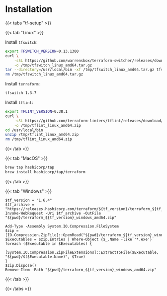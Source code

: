 # Installation

{{< tabs "tf-setup" >}}

{{< tab "Linux" >}}

Install `tfswitch`:

```sh
export TFSWITCH_VERSION=0.13.1300
curl \
    -sSL https://github.com/warrensbox/terraform-switcher/releases/download/${TFSWITCH_VERSION}/terraform-switcher_${TFSWITCH_VERSION}_linux_amd64.tar.gz \
    -o /tmp/tfswitch_linux_amd64.tar.gz
tar --directory=/usr/local/bin -xf /tmp/tfswitch_linux_amd64.tar.gz tfswitch
rm /tmp/tfswitch_linux_amd64.tar.gz
```

Install `terraform`:

```sh
tfswitch 1.3.7
```

Install `tflint`:

```sh
export TFLINT_VERSION=0.38.1
curl \
    -sSL https://github.com/terraform-linters/tflint/releases/download/v${TFLINT_VERSION}/tflint_linux_amd64.zip \
    -o /tmp/tflint_linux_amd64.zip
cd /usr/local/bin
unzip /tmp/tflint_linux_amd64.zip
rm /tmp/tflint_linux_amd64.zip
```

{{< /tab >}}

{{< tab "MacOS" >}}

```sh
brew tap hashicorp/tap
brew install hashicorp/tap/terraform
```

{{< /tab >}}

{{< tab "Windows" >}}

```pwsh
$tf_version = "1.6.4"
$tf_archive = "https://releases.hashicorp.com/terraform/${tf_version}/terraform_${tf_version}_windows_amd64.zip"
Invoke-WebRequest -Uri $tf_archive -OutFile "${pwd}/terraform_${tf_version}_windows_amd64.zip"

Add-Type -Assembly System.IO.Compression.FileSystem
$zip = [IO.Compression.ZipFile]::OpenRead("${pwd}/terraform_${tf_version}_windows_amd64.zip")
$Executables = $zip.Entries | Where-Object {$_.Name -like '*.exe'}
foreach ($Executable in $Executables) {
    [System.IO.Compression.ZipFileExtensions]::ExtractToFile($Executable, "${pwd}/$($Executable.Name)", $True)
}
$zip.Dispose()
Remove-Item -Path "${pwd}/terraform_${tf_version}_windows_amd64.zip"
```

{{< /tab >}}

{{< /tabs >}}
